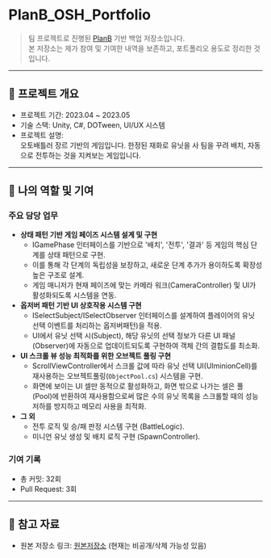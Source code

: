 # PlanB_OSH_Portfolio

> 팀 프로젝트로 진행된 [PlanB](https://github.com/BellLight95/Linon3_Final) 기반 백업 저장소입니다.  
> 본 저장소는 제가 참여 및 기여한 내역을 보존하고, 포트폴리오 용도로 정리한 것입니다.

---

## 📌 프로젝트 개요
- 프로젝트 기간: 2023.04 ~ 2023.05
- 기술 스택: Unity, C#, DOTween, UI/UX 시스템
- 프로젝트 설명:  
  오토배틀러 장르 기반의 게임입니다.
  한정된 재화로 유닛을 사 팀을 꾸려 배치, 자동으로 전투하는 것을 지켜보는 게임입니다.

---

## 👤 나의 역할 및 기여
### 주요 담당 업무
- **상태 패턴 기반 게임 페이즈 시스템 설계 및 구현**
  - IGamePhase 인터페이스를 기반으로 '배치', '전투', '결과' 등 게임의 핵심 단계를 상태 패턴으로 구현.
  - 이를 통해 각 단계의 독립성을 보장하고, 새로운 단계 추가가 용이하도록 확장성 높은 구조로 설계.
  - 게임 매니저가 현재 페이즈에 맞는 카메라 워크(CameraController) 및 UI가 활성화되도록 시스템을 연동.
- **옵저버 패턴 기반 UI 상호작용 시스템 구현**
  - ISelectSubject/ISelectObserver 인터페이스를 설계하여 플레이어의 유닛 선택 이벤트를 처리하는 옵저버패턴)을 적용.
  - UI에서 유닛 선택 시(Subject), 해당 유닛의 선택 정보가 다른 UI 패널(Observer)에 자동으로 업데이트되도록 구현하여 객체 간의 결합도를 최소화.
- **UI 스크롤 뷰 성능 최적화를 위한 오브젝트 풀링 구현**
  - ScrollViewController에서 스크롤 값에 따라 유닛 선택 UI(UIminionCell)를 재사용하는 오브젝트풀링(`ObjectPool.cs`) 시스템을 구현.
  - 화면에 보이는 UI 셀만 동적으로 활성화하고, 화면 밖으로 나가는 셀은 풀(Pool)에 반환하여 재사용함으로써 많은 수의 유닛 목록을 스크롤할 때의 성능 저하를 방지하고 메모리 사용을 최적화.
- **그 외**
  -  전투 로직 및 승/패 판정 시스템 구현 (BattleLogic).
  -  미니언 유닛 생성 및 배치 로직 구현 (SpawnController).

### 기여 기록
- 총 커밋: 32회  
- Pull Request: 3회

---

## 📂 참고 자료
- 원본 저장소 링크: [원본저장소](https://github.com/BellLight95/Linon3_Final) (현재는 비공개/삭제 가능성 있음)
